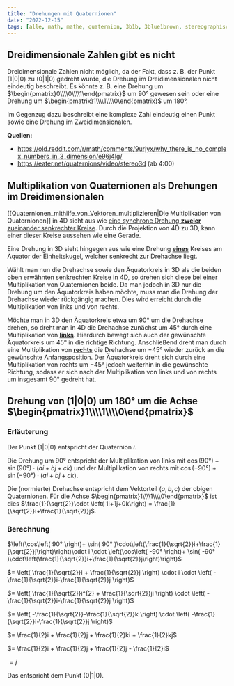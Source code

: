 ```yaml
---
title: "Drehungen mit Quaternionen"
date: "2022-12-15"
tags: [alle, math, mathe, quaternion, 3b1b, 3blue1brown, stereographische_projektion, drehung, 4d, 3d, 2d, komplexe_zahlen, complex_numbers, rotation]
---
```


## Dreidimensionale Zahlen gibt es nicht

Dreidimensionale Zahlen nicht möglich, da der Fakt, dass z. B. der Punkt $(1|0|0)$ zu $(0|1|0)$ gedreht wurde, die Drehung im Dreidimensionalen nicht eindeutig beschreibt. 
Es könnte z. B. eine Drehung um $\begin{pmatrix}0\\\\0\\\\1\end{pmatrix}$ um $90°$ gewesen sein oder eine Drehung um $\begin{pmatrix}1\\\\1\\\\0\end{pmatrix}$ um $180°$.

Im Gegenzug dazu beschreibt eine komplexe Zahl eindeutig einen Punkt sowie eine Drehung im Zweidimensionalen.

**Quellen:**
- https://old.reddit.com/r/math/comments/9urjyx/why_there_is_no_complex_numbers_in_3_dimension/e96j4lg/
- https://eater.net/quaternions/video/stereo3d (ab 4:00)

## Multiplikation von Quaternionen als Drehungen im Dreidimensionalen

[[Quaternionen_mithilfe_von_Vektoren_multiplizieren|Die Multiplikation von Quaternionen]] in 4D sieht aus wie [eine synchrone Drehung **zweier** zueinander senkrechter Kreise](https://eater.net/quaternions/video/rotation). Durch die Projektion von 4D zu 3D, kann einer dieser Kreise aussehen wie eine Gerade.

Eine Drehung in 3D sieht hingegen aus wie eine Drehung <u>**eines**</u> Kreises am Äquator der Einheitskugel, welcher senkrecht zur Drehachse liegt.

Wählt man nun die Drehachse sowie den Äquatorkreis in 3D als die beiden oben erwähnten senkrechten Kreise in 4D, so drehen sich diese bei einer Multiplikation von Quaternionen beide. Da man jedoch in 3D nur die Drehung um den Äquatorkreis haben möchte, muss man die Drehung der Drehachse wieder rückgängig machen. Dies wird erreicht durch die Multiplikation von links und von rechts. 

Möchte man in 3D den Äquatorkreis etwa um $90°$ um die Drehachse drehen, so dreht man in 4D die Drehachse zunächst um $45°$ durch eine Multiplikation von <u>**links**</u>. Hierdurch bewegt sich auch der gewünschte Äquatorkreis um $45°$ in die richtige Richtung. 
Anschließend dreht man durch eine Multiplikation von <u>**rechts**</u> die Drehachse um $-45°$ wieder zurück an die gewünschte Anfangsposition. Der Äquatorkreis dreht sich durch eine Multiplikation von rechts um $-45°$ jedoch weiterhin in die gewünschte Richtung, sodass er sich nach der Multiplikation von links und von rechts um insgesamt $90°$ gedreht hat.

## Drehung von $(1|0|0)$ um $180°$ um die Achse $\begin{pmatrix}1\\\\1\\\\0\end{pmatrix}$  

### Erläuterung

Der Punkt $(1|0|0)$ entspricht der Quaternion $i$.

Die Drehung um $90°$ entspricht der Multiplikation von links mit $\cos(90°)+\sin(90°)\cdot \left( ai+bj+ck\right)$ und der Multiplikation von rechts mit $\cos(-90°)+\sin(-90°)\cdot \left( ai+bj+ck\right)$.

Die (normierte) Drehachse entspricht dem Vektorteil $(a,b,c)$ der obigen Quaternionen. Für die Achse $\begin{pmatrix}1\\\\1\\\\0\end{pmatrix}$ ist dies $\frac{1}{\sqrt{2}}\cdot \left( 1i+1j+0k\right) = \frac{1}{\sqrt{2}}i+\frac{1}{\sqrt{2}}j$.

### Berechnung 

$\left(\cos\left( 90° \right)+ \sin( 90° )\cdot\left(\frac{1}{\sqrt{2}}i+\frac{1}{\sqrt{2}}j\right)\right)\cdot i \cdot \left(\cos\left( -90° \right)+ \sin( -90° )\cdot\left(\frac{1}{\sqrt{2}}i+\frac{1}{\sqrt{2}}j\right)\right)$

$= \left( \frac{1}{\sqrt{2}}i + \frac{1}{\sqrt{2}}j \right) \cdot i \cdot \left( -\frac{1}{\sqrt{2}}i-\frac{1}{\sqrt{2}}j \right)$

$= \left( \frac{1}{\sqrt{2}}i^{2} + \frac{1}{\sqrt{2}}ji \right) \cdot \left( -\frac{1}{\sqrt{2}}i-\frac{1}{\sqrt{2}}j \right)$

$= \left( -\frac{1}{\sqrt{2}}-\frac{1}{\sqrt{2}}k \right) \cdot \left( -\frac{1}{\sqrt{2}}i-\frac{1}{\sqrt{2}}j \right)$

$= \frac{1}{2}i + \frac{1}{2}j + \frac{1}{2}ki + \frac{1}{2}kj$

$= \frac{1}{2}i + \frac{1}{2}j + \frac{1}{2}j - \frac{1}{2}i$

$= j$

Das entspricht dem Punkt $(0|1|0)$.
